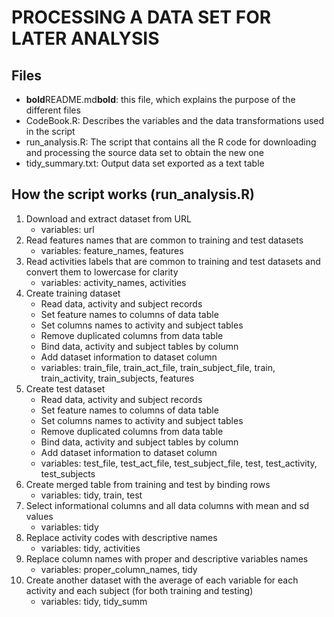 # PROCESSING A DATA SET FOR LATER ANALYSIS

## Files
* **bold**README.md**bold**: this file, which explains the purpose of the different files
* CodeBook.R: Describes the variables and the data transformations used in the script 
* run_analysis.R: The script that contains all the R code for downloading and processing the source data set to obtain the new one
* tidy_summary.txt: Output data set exported as a text table

## How the script works (run_analysis.R)
1. Download and extract dataset from URL
	* variables: url
2. Read features names that are common to training and test datasets
	* variables: feature_names, features
3. Read activities labels that are common to training and test datasets and convert them to lowercase for clarity
	* variables: activity_names, activities
4. Create training dataset
	+ Read data, activity and subject records
	+ Set feature names to columns of data table
	+ Set columns names to activity and subject tables
	+ Remove duplicated columns from data table
	+ Bind data, activity and subject tables by column
	+ Add dataset information to dataset column
	* variables: train_file, train_act_file, train_subject_file, train, train_activity, train_subjects, features
5. Create test dataset
	+ Read data, activity and subject records
	+ Set feature names to columns of data table
	+ Set columns names to activity and subject tables
	+ Remove duplicated columns from data table
	+ Bind data, activity and subject tables by column
	+ Add dataset information to dataset column
	* variables: test_file, test_act_file, test_subject_file, test, test_activity, test_subjects
6. Create merged table from training and test by binding rows
	* variables: tidy, train, test
7. Select informational columns and all data columns with mean and sd values
	* variables: tidy
8. Replace activity codes with descriptive names
	* variables: tidy, activities
9. Replace column names with proper and descriptive variables names
	* variables: proper_column_names, tidy
10. Create another dataset with the average of each variable for each activity and each subject (for both training and testing)
	* variables: tidy, tidy_summ



